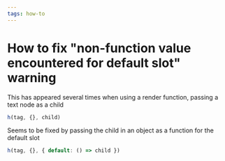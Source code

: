 ```yaml
---
tags: how-to
---
```


# How to fix "non-function value encountered for default slot" warning
This has appeared several times when using a render function, passing a text node as a child
```ts
h(tag, {}, child)
```

Seems to be fixed by passing the child in an object as a function for the default slot

```ts
h(tag, {}, { default: () => child })
```
